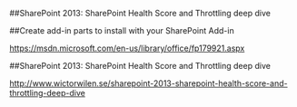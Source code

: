 ##SharePoint 2013: SharePoint Health Score and Throttling deep dive

##Create add-in parts to install with your SharePoint Add-in

https://msdn.microsoft.com/en-us/library/office/fp179921.aspx


##SharePoint 2013: SharePoint Health Score and Throttling deep dive

http://www.wictorwilen.se/sharepoint-2013-sharepoint-health-score-and-throttling-deep-dive

